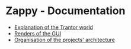 # Zappy - Documentation

* [Explanation of the Trantor world](https://github.com/Lukacms/Zappy/tree/main/docs/Trantor.md)
* [Renders of the GUI](https://github.com/Lukacms/Zappy/tree/main/docs/Render.md)
* [Organisation of the projects' architecture](https://github.com/Lukacms/Zappy/tree/main/docs/Relations.md)
